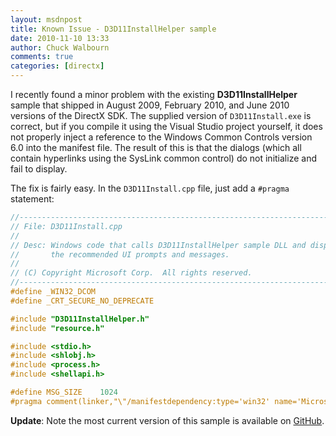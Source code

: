 ```yaml
---
layout: msdnpost
title: Known Issue - D3D11InstallHelper sample
date: 2010-11-10 13:33
author: Chuck Walbourn
comments: true
categories: [directx]
---
```

I recently found a minor problem with the existing <strong>D3D11InstallHelper</strong> sample that shipped in August 2009, February 2010, and June 2010 versions of the DirectX SDK. The supplied version of <code>D3D11Install.exe</code> is correct, but if you compile it using the Visual Studio project yourself, it does not properly inject a reference to the Windows Common Controls version 6.0 into the manifest file. The result of this is that the dialogs (which all contain hyperlinks using the SysLink common control) do not initialize and fail to display.
<!--more-->

The fix is fairly easy. In the <code>D3D11Install.cpp</code> file, just add a ``#pragma`` statement:

```cpp
//-----------------------------------------------------------------------------
// File: D3D11Install.cpp
//
// Desc: Windows code that calls D3D11InstallHelper sample DLL and displays
//       the recommended UI prompts and messages.
//
// (C) Copyright Microsoft Corp.  All rights reserved.
//-----------------------------------------------------------------------------
#define _WIN32_DCOM
#define _CRT_SECURE_NO_DEPRECATE

#include "D3D11InstallHelper.h"
#include "resource.h"

#include <stdio.h>
#include <shlobj.h>
#include <process.h>
#include <shellapi.h>

#define MSG_SIZE    1024
#pragma comment(linker,"\"/manifestdependency:type='win32' name='Microsoft.Windows.Common-Controls' version='6.0.0.0' processorArchitecture='*' publicKeyToken='6595b64144ccf1df' language='*'\"")
```
<strong>Update</strong>: Note the most current version of this sample is available on <a href="https://github.com/walbourn/directx-sdk-samples/tree/master/InstallHelpers/D3D11InstallHelper">GitHub</a>.

